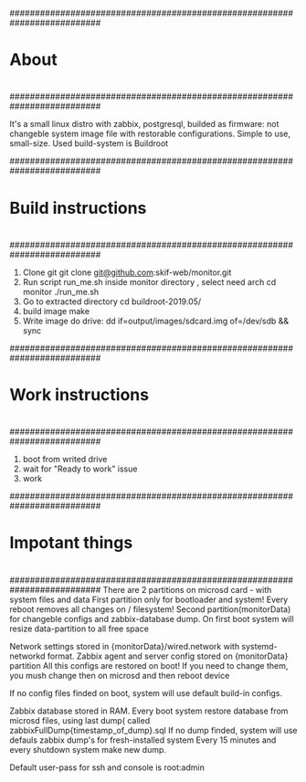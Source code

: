 ##########################################################################
#
# About
#
##########################################################################

It's a small linux distro with zabbix, postgresql, builded as firmware: not changeble system image file with restorable configurations. Simple to use, small-size.
Used build-system is Buildroot

##########################################################################
#
# Build instructions
#
##########################################################################
1) Clone git
git clone git@github.com:skif-web/monitor.git
2) Run script run_me.sh inside monitor directory , select need arch
cd monitor
./run_me.sh
3) Go to extracted directory
cd buildroot-2019.05/
4) build image
make 
6) Write image do drive:
dd if=output/images/sdcard.img of=/dev/sdb && sync

##########################################################################
#
# Work instructions
#
##########################################################################
1) boot from writed drive
2) wait for "Ready to work" issue
3) work

##########################################################################
#
# Impotant things
#
##########################################################################
There are 2 partitions on microsd card - with system files and data 
First partition only for bootloader and system!
Every reboot removes all changes on / filesystem!
Second partition(monitorData) for changeble configs and zabbix-database dump.
On first boot system will resize data-partition to all free space

Network settings stored in {monitorData}/wired.network with systemd-networkd format.
Zabbix agent and server config stored on {monitorData} partition
All this configs are  restored on boot! If you need to change them, you mush change then on microsd and then reboot device

If no config files finded on boot, system will use default build-in configs. 

Zabbix database stored in RAM. Every boot system restore database from microsd files, using last dump( called zabbixFullDump{timestamp_of_dump}.sql
If no dump finded, system will use defauls zabbix dump's for fresh-installed system
Every 15 minutes and every shutdown system make new dump.

Default user-pass for ssh and console is root:admin
